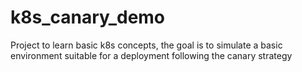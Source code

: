 # k8s_canary_demo
Project to learn basic k8s concepts, the goal is to simulate a basic environment suitable for a deployment following the canary strategy
